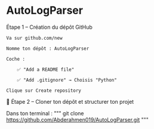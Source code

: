 # AutoLogParser
Étape 1 – Création du dépôt GitHub

    Va sur github.com/new

    Nomme ton dépôt : AutoLogParser

    Coche :

        ✅ "Add a README file"

        ✅ "Add .gitignore" → Choisis "Python"

    Clique sur Create repository

🧱 Étape 2 – Cloner ton dépôt et structurer ton projet

Dans ton terminal :
"""  git clone https://github.com/Abderahmen019/AutoLogParser.git """
